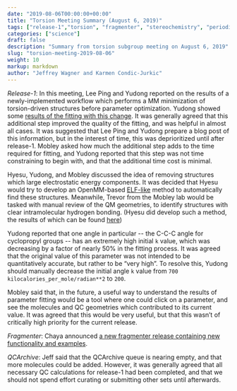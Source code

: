 ```yaml
---
date: "2019-08-06T00:00:00+00:00"
title: "Torsion Meeting Summary (August 6, 2019)"
tags: ["release-1","torsion", "fragmenter", "stereochemistry", "periodicity", "QC datasets", "fitting", "ELF"]
categories: ["science"]
draft: false
description: "Summary from torsion subgroup meeting on August 6, 2019"
slug: "torsion-meeting-2019-08-06"
weight: 10
markup: markdown
author: "Jeffrey Wagner and Karmen Condic-Jurkic"
---
```



*Release-1*: In this meeting, Lee Ping and Yudong reported on the results of a newly-implemented workflow which performs a MM minimization of torsion-driven structures before parameter optimization. Yudong showed some [results of the fitting with this change](https://github.com/lpwgroup/forcebalance-qcarchive/releases/tag/v0.0.7). It was generally agreed that this additional step improved the quality of the fitting, and was helpful in almost all cases. It was suggested that Lee Ping and Yudong prepare a blog post of this information, but in the interest of time, this was deprioritized until after release-1. Mobley asked how much the additional step adds to the time required for fitting, and Yudong reported that this step was not time constraining to begin with, and that the additional time cost is minimal. 

Hyesu, Yudong, and Mobley discussed the idea of removing structures which large electrostatic energy components. It was decided that Hyesu would try to develop an OpenMM-based [ELF-like](https://docs.eyesopen.com/toolkits/cpp/quacpactk/molchargetheory.html#elf-conformer-selection) method to automatically find these structures. Meanwhile, Trevor from the Mobley lab would be tasked with manual review of the QM geometries, to identify structures with clear intramolecular hydrogen bonding. (Hyesu did develop such a method, the results of which can be found [here](https://github.com/lpwgroup/forcebalance-qcarchive/releases/tag/v0.0.9))

Yudong reported that one angle in particular -- the C-C-C angle for cyclopropyl groups -- has an extremely high initial `k` value, which was decreasing by a factor of nearly 50% in the fitting process. It was agreed that the original value of this parameter was not intended to be quantitatively accurate, but rather to be “very high”. To resolve this, Yudong should manually decrease the initial angle `k` value from `700 kilocalories_per_mole/radian**2` to `200`. 

Mobley said that, in the future, a useful way to understand the results of parameter fitting would be a tool where one could click on a parameter, and see the molecules and QC geometries which contributed to its current value. It was agreed that this would be very useful, but that this wasn’t of critically high priority for the current release.

*Fragmenter*: Chaya announced [a new fragmenter release containing new functionality and examples](https://github.com/openforcefield/fragmenter/releases). 

*QCArchive*: Jeff said that the QCArchive queue is nearing empty, and that more molecules could be added. However, it was generally agreed that all necessary QC calculations for release-1 had been completed, and that we should not spend effort curating or submitting other sets until afterwards.
